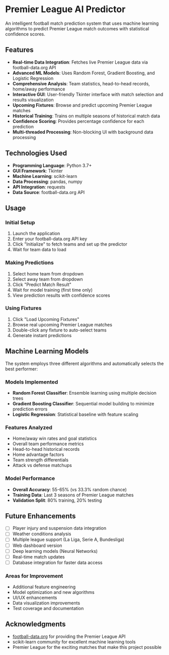 # Premier League AI Predictor

An intelligent football match prediction system that uses machine learning algorithms to predict Premier League match outcomes with statistical confidence scores.

## Features

- **Real-time Data Integration**: Fetches live Premier League data via football-data.org API
- **Advanced ML Models**: Uses Random Forest, Gradient Boosting, and Logistic Regression
- **Comprehensive Analysis**: Team statistics, head-to-head records, home/away performance
- **Interactive GUI**: User-friendly Tkinter interface with match selection and results visualization
- **Upcoming Fixtures**: Browse and predict upcoming Premier League matches
- **Historical Training**: Trains on multiple seasons of historical match data
- **Confidence Scoring**: Provides percentage confidence for each prediction
- **Multi-threaded Processing**: Non-blocking UI with background data processing

## Technologies Used

- **Programming Language**: Python 3.7+
- **GUI Framework**: Tkinter
- **Machine Learning**: scikit-learn
- **Data Processing**: pandas, numpy
- **API Integration**: requests
- **Data Source**: football-data.org API

## Usage

### Initial Setup
1. Launch the application
2. Enter your football-data.org API key
3. Click "Initialize" to fetch teams and set up the predictor
4. Wait for team data to load

### Making Predictions
1. Select home team from dropdown
2. Select away team from dropdown
3. Click "Predict Match Result"
4. Wait for model training (first time only)
5. View prediction results with confidence scores

### Using Fixtures
1. Click "Load Upcoming Fixtures"
2. Browse real upcoming Premier League matches
3. Double-click any fixture to auto-select teams
4. Generate instant predictions

## Machine Learning Models

The system employs three different algorithms and automatically selects the best performer:

### Models Implemented
- **Random Forest Classifier**: Ensemble learning using multiple decision trees
- **Gradient Boosting Classifier**: Sequential model building to minimize prediction errors
- **Logistic Regression**: Statistical baseline with feature scaling

### Features Analyzed
- Home/away win rates and goal statistics
- Overall team performance metrics
- Head-to-head historical records
- Home advantage factors
- Team strength differentials
- Attack vs defense matchups

### Model Performance
- **Overall Accuracy**: 55-65% (vs 33.3% random chance)
- **Training Data**: Last 3 seasons of Premier League matches
- **Validation Split**: 80% training, 20% testing

## Future Enhancements

- [ ] Player injury and suspension data integration
- [ ] Weather conditions analysis
- [ ] Multiple league support (La Liga, Serie A, Bundesliga)
- [ ] Web dashboard version
- [ ] Deep learning models (Neural Networks)
- [ ] Real-time match updates
- [ ] Database integration for faster data access

### Areas for Improvement
- Additional feature engineering
- Model optimization and new algorithms
- UI/UX enhancements
- Data visualization improvements
- Test coverage and documentation

## Acknowledgments

- [football-data.org](https://www.football-data.org/) for providing the Premier League API
- scikit-learn community for excellent machine learning tools
- Premier League for the exciting matches that make this project possible
